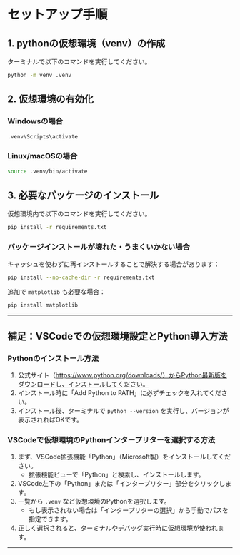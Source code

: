 
# セットアップ手順

## 1. pythonの仮想環境（venv）の作成
ターミナルで以下のコマンドを実行してください。

```sh
python -m venv .venv
```

## 2. 仮想環境の有効化

### Windowsの場合
```sh
.venv\Scripts\activate
```

### Linux/macOSの場合
```sh
source .venv/bin/activate
```

## 3. 必要なパッケージのインストール
仮想環境内で以下のコマンドを実行してください。

```sh
pip install -r requirements.txt
```

### パッケージインストールが壊れた・うまくいかない場合
キャッシュを使わずに再インストールすることで解決する場合があります：
```sh
pip install --no-cache-dir -r requirements.txt
```

追加で `matplotlib` も必要な場合：
```sh
pip install matplotlib
```

---

## 補足：VSCodeでの仮想環境設定とPython導入方法

### Pythonのインストール方法
1. 公式サイト（https://www.python.org/downloads/）からPython最新版をダウンロードし、インストールしてください。
2. インストール時に「Add Python to PATH」に必ずチェックを入れてください。
3. インストール後、ターミナルで `python --version` を実行し、バージョンが表示されればOKです。

### VSCodeで仮想環境のPythonインタープリターを選択する方法
1. まず、VSCode拡張機能「Python」（Microsoft製）をインストールしてください。
	- 拡張機能ビューで「Python」と検索し、インストールします。
2. VSCode左下の「Python」または「インタープリター」部分をクリックします。
3. 一覧から `.venv` など仮想環境のPythonを選択します。
	- もし表示されない場合は「インタープリターの選択」から手動でパスを指定できます。
4. 正しく選択されると、ターミナルやデバッグ実行時に仮想環境が使われます。

---